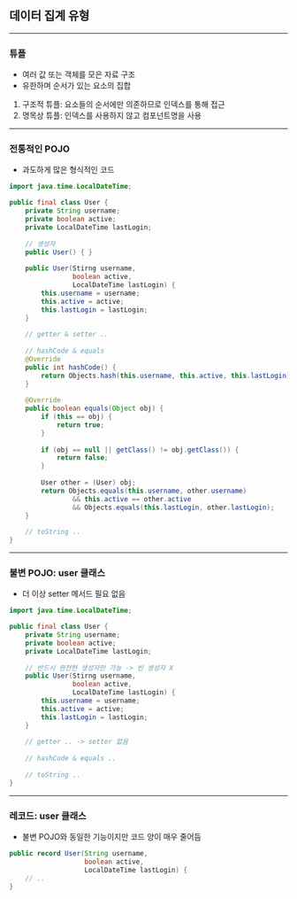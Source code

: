 ## 데이터 집계 유형

---

### 튜플
- 여러 값 또는 객체를 모은 자료 구조
- 유한하며 순서가 있는 요소의 집합
1. 구조적 튜플: 요소들의 순서에만 의존하므로 인덱스를 통해 접근
2. 명목상 튜플: 인덱스를 사용하지 않고 컴포넌트명을 사용

---

### 전통적인 POJO
- 과도하게 많은 형식적인 코드

```java
import java.time.LocalDateTime;

public final class User {
    private String username;
    private boolean active;
    private LocalDateTime lastLogin;
    
    // 생성자
    public User() { }
    
    public User(Stirng username,
                boolean active,
                LocalDateTime lastLogin) {
        this.username = username;
        this.active = active;
        this.lastLogin = lastLogin;
    }
    
    // getter & setter ..
    
    // hashCode & equals
    @Override
    public int hashCode() {
        return Objects.hash(this.username, this.active, this.lastLogin);
    }
    
    @Override
    public boolean equals(Object obj) {
        if (this == obj) {
            return true;
        }
        
        if (obj == null || getClass() != obj.getClass()) {
            return false;
        }
        
        User other = (User) obj;
        return Objects.equals(this.username, other.username) 
                && this.active == other.active 
                && Objects.equals(this.lastLogin, other.lastLogin);
    }
    
    // toString ..
}
```
---

### **불변 POJO: user 클래스**
- 더 이상 setter 메서드 필요 없음
```java
import java.time.LocalDateTime;

public final class User {
    private String username;
    private boolean active;
    private LocalDateTime lastLogin;
    
    // 반드시 완전한 생성자만 가능 -> 빈 생성자 X
    public User(Stirng username,
                boolean active,
                LocalDateTime lastLogin) {
        this.username = username;
        this.active = active;
        this.lastLogin = lastLogin;
    }
    
    // getter .. -> setter 없음
    
    // hashCode & equals ..
    
    // toString ..
}
```
---

### **레코드: user 클래스**
- 불변 POJO와 동일한 기능이지만 코드 양이 매우 줄어듬
```java
public record User(String username,
                   boolean active,
                   LocalDateTime lastLogin) {
    // ..
}
```

